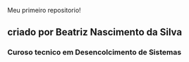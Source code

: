 <hi align="center">Meu primeiro repositorio!</hi>
<h2>criado por Beatriz Nascimento da Silva</h2>
<h3>Curoso tecnico em Desencolcimento de Sistemas</h3>

